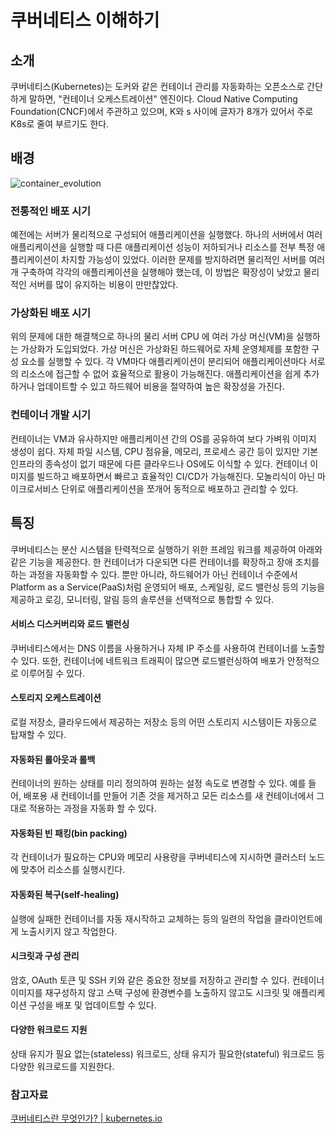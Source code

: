 # 쿠버네티스 이해하기
## 소개
쿠버네티스(Kubernetes)는 도커와 같은 컨테이너 관리를 자동화하는 오픈소스로 간단하게 말하면, "컨테이너 오케스트레이션" 엔진이다.
Cloud Native Computing Foundation(CNCF)에서 주관하고 있으며, K와 s 사이에 글자가 8개가 있어서 주로 K8s로 줄여 부르기도 한다.

## 배경
![container_evolution](https://github.com/Meet-Coder-Study/posting-review/assets/35288895/c7b3013d-7866-4002-b865-a0739c9021b8)

### 전통적인 배포 시기
예전에는 서버가 물리적으로 구성되어 애플리케이션을 실행했다. 하나의 서버에서 여러 애플리케이션을 실행할 때 다른 애플리케이션 성능이 저하되거나 리소스를 전부 특정 애플리케이션이 차지할 가능성이 있었다. 이러한 문제를 방지하려면 물리적인 서버를 여러 개 구축하여 각각의 애플리케이션을 실행해야 했는데, 이 방법은 확장성이 낮았고 물리적인 서버를 많이 유지하는 비용이 만만찮았다.

### 가상화된 배포 시기
위의 문제에 대한 해결책으로 하나의 물리 서버 CPU 에 여러 가상 머신(VM)을 실행하는 가상화가 도입되었다. 가상 머신은 가상화된 하드웨어로 자체 운영체제를 포함한 구성 요소를 실행할 수 있다. 각 VM마다 애플리케이션이 분리되어 애플리케이션마다 서로의 리소스에 접근할 수 없어 효율적으로 활용이 가능해진다. 애플리케이션을 쉽게 추가하거나 업데이트할 수 있고 하드웨어 비용을 절약하여 높은 확장성을 가진다. 

### 컨테이너 개발 시기
컨테이너는 VM과 유사하지만 애플리케이션 간의 OS를 공유하여 보다 가벼워 이미지 생성이 쉽다. 자체 파일 시스템, CPU 점유율, 메모리, 프로세스 공간 등이 있지만 기본 인프라의 종속성이 없기 때문에 다른 클라우드나 OS에도 이식할 수 있다. 
컨테이너 이미지를 빌드하고 배포하면서 빠르고 효율적인 CI/CD가 가능해진다. 
모놀리식이 아닌 마이크로서비스 단위로 애플리케이션을 쪼개어 동적으로 배포하고 관리할 수 있다.


## 특징 
쿠버네티스는 분산 시스템을 탄력적으로 실행하기 위한 프레임 워크를 제공하여 아래와 같은 기능을 제공한다.
한 컨테이너가 다운되면 다른 컨테이너를 확장하고 장애 조치를 하는 과정을 자동화할 수 있다.
뿐만 아니라, 하드웨어가 아닌 컨테이너 수준에서 Platform as a Service(PaaS)처럼 운영되어 배포, 스케일링, 로드 밸런싱 등의 기능을 제공하고 로깅, 모니터링, 알림 등의 솔루션을 선택적으로 통합할 수 있다.

#### 서비스 디스커버리와 로드 밸런싱 
쿠버네티스에서는 DNS 이름을 사용하거나 자체 IP 주소를 사용하여 컨테이너를 노출할 수 있다.
또한, 컨테이너에 네트워크 트래픽이 많으면 로드밸런싱하여 배포가 안정적으로 이루어질 수 있다.

#### 스토리지 오케스트레이션 
로컬 저장소, 클라우드에서 제공하는 저장소 등의 어떤 스토리지 시스템이든 자동으로 탑재할 수 있다.

#### 자동화된 롤아웃과 롤백 
컨테이너의 원하는 상태를 미리 정의하여 원하는 설정 속도로 변경할 수 있다. 예를 들어, 배포용 새 컨테이너를 만들어 기존 것을 제거하고 모든 리소스를 새 컨테이너에서 그대로 적용하는 과정을 자동화 할 수 있다.

#### 자동화된 빈 패킹(bin packing) 
각 컨테이너가 필요하는 CPU와 메모리 사용량을 쿠버네티스에 지시하면 클러스터 노드에 맞추어 리소스를 실행시킨다.

#### 자동화된 복구(self-healing) 
실행에 실패한 컨테이너를 자동 재시작하고 교체하는 등의 일련의 작업을 클라이언트에게 노출시키지 않고 작업한다.

#### 시크릿과 구성 관리 
암호, OAuth 토큰 및 SSH 키와 같은 중요한 정보를 저장하고 관리할 수 있다. 컨테이너 이미지를 재구성하지 않고 스택 구성에 환경변수를 노출하지 않고도 시크릿 및 애플리케이션 구성을 배포 및 업데이트할 수 있다.

#### 다양한 워크로드 지원
상태 유지가 필요 없는(stateless) 워크로드, 상태 유지가 필요한(stateful) 워크로드 등 다양한 워크로드를 지원한다.


### 참고자료
[쿠버네티스란 무엇인가? | kubernetes.io](https://kubernetes.io/ko/docs/concepts/overview/)
